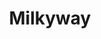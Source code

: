 ---
title: Milkyway
description: Photos of the Milky Way
image:

# Badge style
style:
    background: "#2a9d8f"
    color: "#aaa"
---